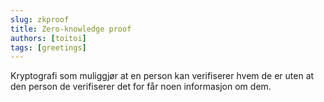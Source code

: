 ```yaml
---
slug: zkproof
title: Zero-knowledge proof
authors: [toitoi]
tags: [greetings]
---
```


Kryptografi som muliggjør at en person kan verifiserer hvem de er uten at den person de verifiserer det for får noen informasjon om dem. 

